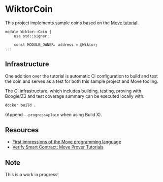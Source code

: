 # WiktorCoin

This project implements sample coins based on the [Move tutorial](https://github.com/move-language/move/tree/main/language/documentation/tutorial).

```move
module Wiktor::Coin {
    use std::signer;

    const MODULE_OWNER: address = @Wiktor;
...
```

## Infrastructure

One addition over the tutorial is automatic CI configuration to build and test the coin and serves as a test for both this sample project and Move tooling.

The CI infrastructure, which includes building, testing, proving with Boogie/Z3 and test coverage summary can be executed locally with:

```sh
docker build .
```

(Append `--progress=plain` when using Build X).

## Resources

- [First impressions of the Move programming language](https://brson.github.io/2022/09/21/move-impressions)
- [Verify Smart Contract: Move Prover Tutorials](https://cookbook.starcoin.org/docs/move/move-prover/mvp-tutorial/)

## Note

This is a work in progress!
